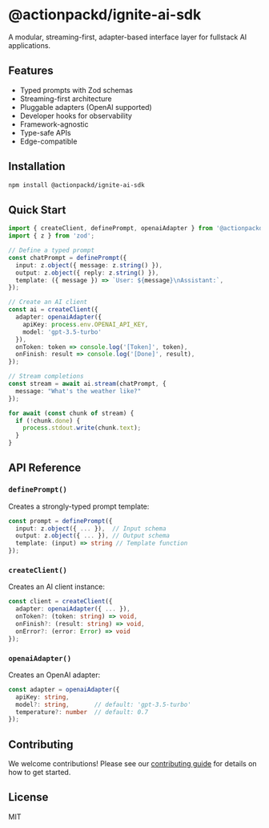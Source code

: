 # @actionpackd/ignite-ai-sdk

A modular, streaming-first, adapter-based interface layer for fullstack AI applications.

## Features

-  Typed prompts with Zod schemas
-  Streaming-first architecture
-  Pluggable adapters (OpenAI supported)
-  Developer hooks for observability
-  Framework-agnostic
-  Type-safe APIs
-  Edge-compatible

## Installation

```bash
npm install @actionpackd/ignite-ai-sdk
```

## Quick Start

```typescript
import { createClient, definePrompt, openaiAdapter } from '@actionpackd/ignite-ai-sdk';
import { z } from 'zod';

// Define a typed prompt
const chatPrompt = definePrompt({
  input: z.object({ message: z.string() }),
  output: z.object({ reply: z.string() }),
  template: ({ message }) => `User: ${message}\nAssistant:`,
});

// Create an AI client
const ai = createClient({
  adapter: openaiAdapter({ 
    apiKey: process.env.OPENAI_API_KEY,
    model: 'gpt-3.5-turbo'
  }),
  onToken: token => console.log('[Token]', token),
  onFinish: result => console.log('[Done]', result),
});

// Stream completions
const stream = await ai.stream(chatPrompt, { 
  message: "What's the weather like?" 
});

for await (const chunk of stream) {
  if (!chunk.done) {
    process.stdout.write(chunk.text);
  }
}
```

## API Reference

### `definePrompt()`

Creates a strongly-typed prompt template:

```typescript
const prompt = definePrompt({
  input: z.object({ ... }),  // Input schema
  output: z.object({ ... }), // Output schema
  template: (input) => string // Template function
});
```

### `createClient()`

Creates an AI client instance:

```typescript
const client = createClient({
  adapter: openaiAdapter({ ... }),
  onToken?: (token: string) => void,
  onFinish?: (result: string) => void,
  onError?: (error: Error) => void
});
```

### `openaiAdapter()`

Creates an OpenAI adapter:

```typescript
const adapter = openaiAdapter({
  apiKey: string,
  model?: string,       // default: 'gpt-3.5-turbo'
  temperature?: number  // default: 0.7
});
```

## Contributing

We welcome contributions! Please see our [contributing guide](CONTRIBUTING.md) for details on how to get started.

## License

MIT
